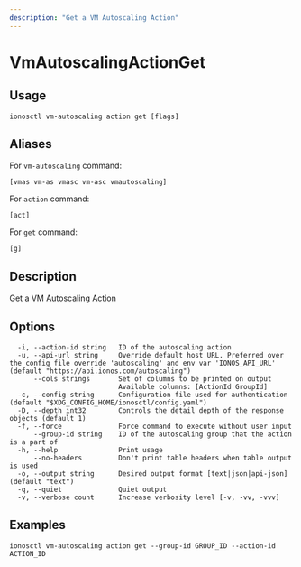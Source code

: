 ```yaml
---
description: "Get a VM Autoscaling Action"
---
```


# VmAutoscalingActionGet

## Usage

```text
ionosctl vm-autoscaling action get [flags]
```

## Aliases

For `vm-autoscaling` command:

```text
[vmas vm-as vmasc vm-asc vmautoscaling]
```

For `action` command:

```text
[act]
```

For `get` command:

```text
[g]
```

## Description

Get a VM Autoscaling Action

## Options

```text
  -i, --action-id string   ID of the autoscaling action
  -u, --api-url string     Override default host URL. Preferred over the config file override 'autoscaling' and env var 'IONOS_API_URL' (default "https://api.ionos.com/autoscaling")
      --cols strings       Set of columns to be printed on output 
                           Available columns: [ActionId GroupId]
  -c, --config string      Configuration file used for authentication (default "$XDG_CONFIG_HOME/ionosctl/config.yaml")
  -D, --depth int32        Controls the detail depth of the response objects (default 1)
  -f, --force              Force command to execute without user input
      --group-id string    ID of the autoscaling group that the action is a part of
  -h, --help               Print usage
      --no-headers         Don't print table headers when table output is used
  -o, --output string      Desired output format [text|json|api-json] (default "text")
  -q, --quiet              Quiet output
  -v, --verbose count      Increase verbosity level [-v, -vv, -vvv]
```

## Examples

```text
ionosctl vm-autoscaling action get --group-id GROUP_ID --action-id ACTION_ID 
```

